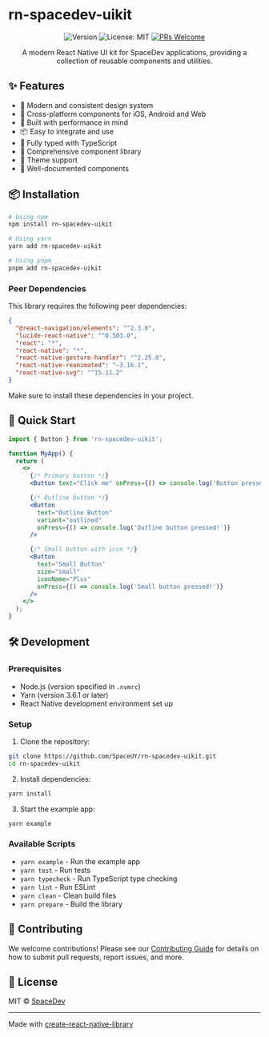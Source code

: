 # rn-spacedev-uikit

<div align="center">

![Version](https://img.shields.io/badge/version-0.1.0-blue.svg?cacheSeconds=2592000)
![License: MIT](https://img.shields.io/badge/License-MIT-yellow.svg)
[![PRs Welcome](https://img.shields.io/badge/PRs-welcome-brightgreen.svg)](CONTRIBUTING.md)

A modern React Native UI kit for SpaceDev applications, providing a collection of reusable components and utilities.

</div>

## ✨ Features

- 🎨 Modern and consistent design system
- 📱 Cross-platform components for iOS, Android and Web
- 🚀 Built with performance in mind
- 📦 Easy to integrate and use
- 🔧 Fully typed with TypeScript
- 🎯 Comprehensive component library
- 🌈 Theme support
- 📖 Well-documented components

## 📦 Installation

```sh
# Using npm
npm install rn-spacedev-uikit

# Using yarn
yarn add rn-spacedev-uikit

# Using pnpm
pnpm add rn-spacedev-uikit
```

### Peer Dependencies

This library requires the following peer dependencies:

```json
{
  "@react-navigation/elements": "^2.3.8",
  "lucide-react-native": "^0.503.0",
  "react": "*",
  "react-native": "*",
  "react-native-gesture-handler": "^2.25.0",
  "react-native-reanimated": "~3.16.1",
  "react-native-svg": "^15.11.2"
}
```

Make sure to install these dependencies in your project.

## 🚀 Quick Start

```jsx
import { Button } from 'rn-spacedev-uikit';

function MyApp() {
  return (
    <>
      {/* Primary button */}
      <Button text="Click me" onPress={() => console.log('Button pressed!')} />

      {/* Outline button */}
      <Button
        text="Outline Button"
        variant="outlined"
        onPress={() => console.log('Outline button pressed!')}
      />

      {/* Small button with icon */}
      <Button
        text="Small Button"
        size="small"
        iconName="Plus"
        onPress={() => console.log('Small button pressed!')}
      />
    </>
  );
}
```

## 🛠️ Development

### Prerequisites

- Node.js (version specified in `.nvmrc`)
- Yarn (version 3.6.1 or later)
- React Native development environment set up

### Setup

1. Clone the repository:

```sh
git clone https://github.com/SpaceUY/rn-spacedev-uikit.git
cd rn-spacedev-uikit
```

2. Install dependencies:

```sh
yarn install
```

3. Start the example app:

```sh
yarn example
```

### Available Scripts

- `yarn example` - Run the example app
- `yarn test` - Run tests
- `yarn typecheck` - Run TypeScript type checking
- `yarn lint` - Run ESLint
- `yarn clean` - Clean build files
- `yarn prepare` - Build the library

## 🤝 Contributing

We welcome contributions! Please see our [Contributing Guide](CONTRIBUTING.md) for details on how to submit pull requests, report issues, and more.

## 📄 License

MIT © [SpaceDev](https://github.com/SpaceUY)

---

Made with [create-react-native-library](https://github.com/callstack/react-native-builder-bob)
